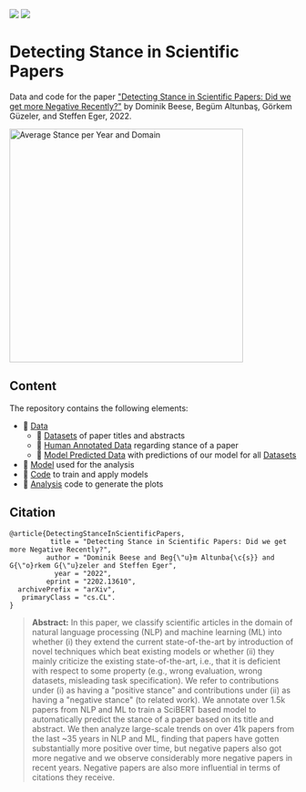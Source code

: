 [![](https://img.shields.io/badge/Python-3.10.6-informational)](https://www.python.org/)
[![](https://img.shields.io/github/license/DominikBeese/DetectingStanceInScientificPapers?label=License)](/LICENSE)
# Detecting Stance in Scientific Papers
Data and code for the paper ["Detecting Stance in Scientific Papers: Did we get more Negative Recently?"](https://arxiv.org/abs/2202.13610) by Dominik Beese, Begüm Altunbaş, Görkem Güzeler, and Steffen Eger, 2022.

<img src="https://user-images.githubusercontent.com/111588769/186473960-ff7a9f1a-016f-456b-9364-b64825733cd1.png" alt="Average Stance per Year and Domain" width="410px">


## Content
The repository contains the following elements:
 * 📂 [Data](/Data)
   * 📂 [Datasets](/Data/Datasets) of paper titles and abstracts
   * 📂 [Human Annotated Data](/Data/Human%20Annotated%20Data) regarding stance of a paper
   * 📂 [Model Predicted Data](/Data/Model%20Predicted%20Data) with predictions of our model for all [Datasets](/Data/Datasets)
 * 📂 [Model](/Model) used for the analysis
 * 📂 [Code](/Code) to train and apply models
 * 📂 [Analysis](/Analysis) code to generate the plots


## Citation
```
@article{DetectingStanceInScientificPapers,
          title = "Detecting Stance in Scientific Papers: Did we get more Negative Recently?",
         author = "Dominik Beese and Beg{\"u}m Altunba{\c{s}} and G{\"o}rkem G{\"u}zeler and Steffen Eger",
           year = "2022",
         eprint = "2202.13610",
  archivePrefix = "arXiv",
   primaryClass = "cs.CL".
}
```
> **Abstract:** In this paper, we classify scientific articles in the domain of natural language processing (NLP) and machine learning (ML) into whether (i) they extend the current state-of-the-art by introduction of novel techniques which beat existing models or whether (ii) they mainly criticize the existing state-of-the-art, i.e., that it is deficient with respect to some property (e.g., wrong evaluation, wrong datasets, misleading task specification). We refer to contributions under (i) as having a "positive stance" and contributions under (ii) as having a "negative stance" (to related work). We annotate over 1.5k papers from NLP and ML to train a SciBERT based model to automatically predict the stance of a paper based on its title and abstract. We then analyze large-scale trends on over 41k papers from the last ~35 years in NLP and ML, finding that papers have gotten substantially more positive over time, but negative papers also got more negative and we observe considerably more negative papers in recent years. Negative papers are also more influential in terms of citations they receive.

